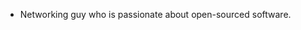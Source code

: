 - Networking guy who is passionate about open-sourced software. 

<!---
Vulksgren/Vulksgren is a ✨ special ✨ repository because its `README.md` (this file) appears on your GitHub profile.
You can click the Preview link to take a look at your changes.
--->
